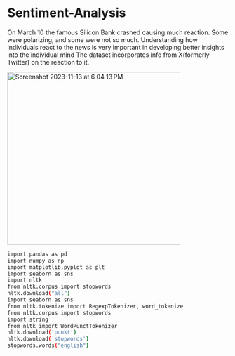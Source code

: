 # Sentiment-Analysis
On March 10 the famous Silicon Bank crashed causing much reaction. Some were polarizing, and some were not so much. Understanding how individuals react to the news is very important in developing better insights into the individual mind
The dataset incorporates info from X(formerly Twitter) on the reaction to it.






<img width="394" alt="Screenshot 2023-11-13 at 6 04 13 PM" src="https://github.com/FrancoRamirezz/Sentiment-Analysis/assets/96508706/a81797f8-00ae-46d8-bda7-a939113f1e45">


```bash
import pandas as pd
import numpy as np
import matplotlib.pyplot as plt
import seaborn as sns
import nltk 
from nltk.corpus import stopwords 
nltk.download("all")
import seaborn as sns
from nltk.tokenize import RegexpTokenizer, word_tokenize
from nltk.corpus import stopwords 
import string
from nltk import WordPunctTokenizer
nltk.download('punkt')
nltk.download('stopwords')
stopwords.words("english")

